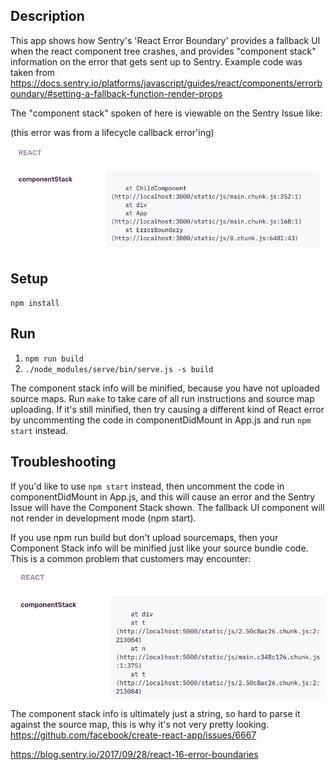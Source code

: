 ## Description
This app shows how Sentry's 'React Error Boundary' provides a fallback UI when the react component tree crashes, and provides "component stack" information on the error that gets sent up to Sentry. Example code was taken from https://docs.sentry.io/platforms/javascript/guides/react/components/errorboundary/#setting-a-fallback-function-render-props

The "component stack" spoken of here is viewable on the Sentry Issue like:

(this error was from a lifecycle callback error'ing)
![ComponentStackLifecycleError](./component-stack-lifecycle-error.png)
## Setup
`npm install`

## Run

1. `npm run build`
2. `./node_modules/serve/bin/serve.js -s build`

The component stack info will be minified, because you have not uploaded source maps. Run `make` to take care of all run instructions and source map uploading. If it's still minified, then try causing a different kind of React error by uncommenting the code in componentDidMount in App.js and run `npm start` instead.

## Troubleshooting
If you'd like to use `npm start` instead, then uncomment the code in componentDidMount in App.js, and this will cause an error and the Sentry Issue will have the Component Stack shown. The fallback UI component will not render in development mode (npm start).

If you use npm run build but don't upload sourcemaps, then your Component Stack info will be minified just like your source bundle code. This is a common problem that customers may encounter:  
![ComponentStackMinified](./component-stack-minified.png)

The component stack info is ultimately just a string, so hard to parse it against the source map, this is why it's not very pretty looking.  https://github.com/facebook/create-react-app/issues/6667

https://blog.sentry.io/2017/09/28/react-16-error-boundaries